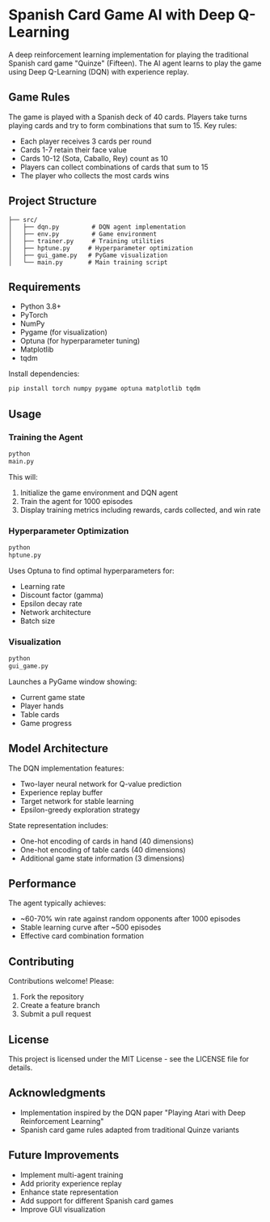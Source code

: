 # Spanish Card Game AI with Deep Q-Learning

A deep reinforcement learning implementation for playing the traditional Spanish card game "Quinze" (Fifteen). The AI
agent learns to play the game using Deep Q-Learning (DQN) with experience replay.

## Game Rules

The game is played with a Spanish deck of 40 cards. Players take turns playing cards and try to form combinations that
sum to 15. Key rules:

- Each player receives 3 cards per round
- Cards 1-7 retain their face value
- Cards 10-12 (Sota, Caballo, Rey) count as 10
- Players can collect combinations of cards that sum to 15
- The player who collects the most cards wins

## Project Structure

```
├── src/
│   ├── dqn.py         # DQN agent implementation
│   ├── env.py         # Game environment
│   ├── trainer.py     # Training utilities
│   ├── hptune.py     # Hyperparameter optimization
│   ├── gui_game.py   # PyGame visualization
│   └── main.py       # Main training script
```

## Requirements

- Python 3.8+
- PyTorch
- NumPy
- Pygame (for visualization)
- Optuna (for hyperparameter tuning)
- Matplotlib
- tqdm

Install dependencies:

```bash
pip install torch numpy pygame optuna matplotlib tqdm
```

## Usage

### Training the Agent

```python
python
main.py
```

This will:

1. Initialize the game environment and DQN agent
2. Train the agent for 1000 episodes
3. Display training metrics including rewards, cards collected, and win rate

### Hyperparameter Optimization

```python
python
hptune.py
```

Uses Optuna to find optimal hyperparameters for:

- Learning rate
- Discount factor (gamma)
- Epsilon decay rate
- Network architecture
- Batch size

### Visualization

```python
python
gui_game.py
```

Launches a PyGame window showing:

- Current game state
- Player hands
- Table cards
- Game progress

## Model Architecture

The DQN implementation features:

- Two-layer neural network for Q-value prediction
- Experience replay buffer
- Target network for stable learning
- Epsilon-greedy exploration strategy

State representation includes:

- One-hot encoding of cards in hand (40 dimensions)
- One-hot encoding of table cards (40 dimensions)
- Additional game state information (3 dimensions)

## Performance

The agent typically achieves:

- ~60-70% win rate against random opponents after 1000 episodes
- Stable learning curve after ~500 episodes
- Effective card combination formation

## Contributing

Contributions welcome! Please:

1. Fork the repository
2. Create a feature branch
3. Submit a pull request

## License

This project is licensed under the MIT License - see the LICENSE file for details.

## Acknowledgments

- Implementation inspired by the DQN paper "Playing Atari with Deep Reinforcement Learning"
- Spanish card game rules adapted from traditional Quinze variants

## Future Improvements

- Implement multi-agent training
- Add priority experience replay
- Enhance state representation
- Add support for different Spanish card games
- Improve GUI visualization